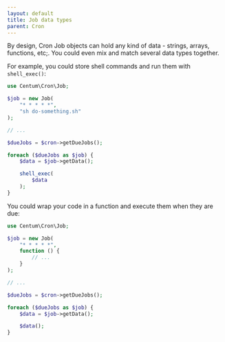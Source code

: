 ```yaml
---
layout: default
title: Job data types
parent: Cron
---
```




By design, Cron Job objects can hold any kind of data - strings, arrays, functions, etc;.
You could even mix and match several data types together.

For example, you could store shell commands and run them with `shell_exec()`:

```php
use Centum\Cron\Job;

$job = new Job(
    "* * * * *",
    "sh do-something.sh"
);

// ...

$dueJobs = $cron->getDueJobs();

foreach ($dueJobs as $job) {
    $data = $job->getData();

    shell_exec(
        $data
    );
}
```

You could wrap your code in a function and execute them when they are due:

```php
use Centum\Cron\Job;

$job = new Job(
    "* * * * *",
    function () {
        // ...
    }
);

// ...

$dueJobs = $cron->getDueJobs();

foreach ($dueJobs as $job) {
    $data = $job->getData();

    $data();
}
```
